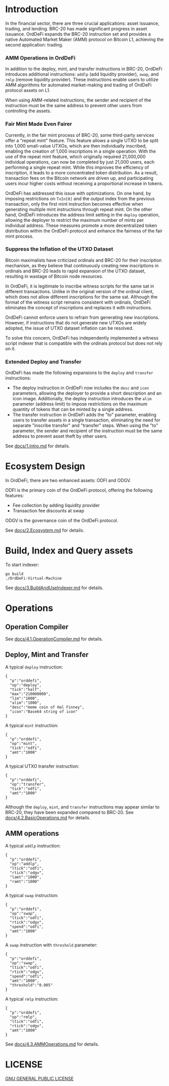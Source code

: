 # Introduction

In the financial sector, there are three crucial applications: asset issuance, trading, and lending. BRC-20 has made significant progress in asset issuance. OrdDeFi expands the BRC-20 instruction set and provides a native Automated Market Maker (AMM) protocol on Bitcoin L1, achieving the second application: trading.

### AMM Operations in OrdDeFi

In addition to the deploy, mint, and transfer instructions in BRC-20, OrdDeFi introduces additional instructions: `addlp` (add liquidity provider), `swap`, and `rmlp` (remove liquidity provider). These instructions enable users to utilize AMM algorithms for automated market-making and trading of OrdDeFi protocol assets on L1.

When using AMM-related instructions, the sender and recipient of the instruction must be the same address to prevent other users from controlling the assets.

### Fair Mint Made Even Fairer

Currently, in the fair mint process of BRC-20, some third-party services offer a "repeat mint" feature. This feature allows a single UTXO to be split into 1,000 small-value UTXOs, which are then individually inscribed, enabling the creation of 1,000 inscriptions in a single operation. With the use of the repeat mint feature, which originally required 21,000,000 individual operations, can now be completed by just 21,000 users, each performing a single repeat mint. While this improves the efficiency of inscription, it leads to a more concentrated token distribution. As a result, transaction fees on the Bitcoin network are driven up, and participating users incur higher costs without receiving a proportional increase in tokens.

OrdDeFi has addressed this issue with optimizations. On one hand, by imposing restrictions on `TxIn[0]` and the output index from the previous transaction, only the first mint instruction becomes effective when generating multiple mint instructions through repeat mint. On the other hand, OrdDeFi introduces the address limit setting in the `deploy` operation, allowing the deployer to restrict the maximum number of mints per individual address. These measures promote a more decentralized token distribution within the OrdDeFi protocol and enhance the fairness of the fair mint process.

### Suppress the Inflation of the UTXO Dataset

Bitcoin maximalists have criticized ordinals and BRC-20 for their inscription mechanism, as they believe that continuously creating new inscriptions in ordinals and BRC-20 leads to rapid expansion of the UTXO dataset, resulting in wastage of Bitcoin node resources.

In OrdDeFi, it is legitimate to inscribe witness scripts for the same sat in different transactions. Unlike in the original version of the ordinal client, which does not allow different inscriptions for the same sat. Although the format of the witness script remains consistent with ordinals, OrdDeFi eliminates the concept of inscriptions and replaces it with instructions.

OrdDeFi cannot enforce users to refrain from generating new inscriptions. However, if instructions that do not generate new UTXOs are widely adopted, the issue of UTXO dataset inflation can be resolved.

To solve this concern, OrdDeFi has independently implemented a witness script indexer that is compatible with the ordinals protocol but does not rely on it.

### Extended Deploy and Transfer
OrdDeFi has made the following expansions to the `deploy` and `transfer` instructions:

* The deploy instruction in OrdDeFi now includes the `desc` and `icon` parameters, allowing the deployer to provide a short description and an icon image. Additionally, the deploy instruction introduces the `alim` parameter (address limit) to impose restrictions on the maximum quantity of tokens that can be minted by a single address.
* The transfer instruction in OrdDeFi adds the "to" parameter, enabling users to transfer assets in a single transaction, eliminating the need for separate "inscribe transfer" and "transfer" steps. When using the "to" parameter, the sender and recipient of the instruction must be the same address to prevent asset theft by other users.

See [docs/1.Intro.md](https://github.com/OrdDefi/OrdDefi-Virtual-Machine/blob/main/docs/1.Intro.md) for details.

# Ecosystem Design

In OrdDeFi, there are two enhanced assets: ODFI and ODGV.  

ODFI is the primary coin of the OrdDeFi protocol, offering the following features:

* Fee collection by adding liquidity provider
* Transaction fee discounts at swap

ODGV is the governance coin of the OrdDeFi protocol.

See [docs/2.Ecosystem.md](https://github.com/OrdDefi/OrdDefi-Virtual-Machine/blob/main/docs/2.Ecosystem.md) for details.

# Build, Index and Query assets

To start indexer:  

```
go build
./OrdDeFi-Virtual-Machine
```

See [docs/3.BuildAndUseIndexer.md](https://github.com/OrdDefi/OrdDefi-Virtual-Machine/blob/main/docs/3.BuildAndUseIndexer.md) for details.

# Operations

## Operation Compiler

See [docs/4.1.OperationCompiler.md](https://github.com/OrdDefi/OrdDefi-Virtual-Machine/blob/main/docs/4.1.OperationCompiler.md) for details.

## Deploy, Mint and Transfer

A typical `deploy` instruction:

```
{
  "p":"orddefi",
  "op":"deploy",
  "tick":"half",
  "max":"210000000",
  "lim":"1000",
  "alim":"1000",
  "desc":"meme coin of Hal Finney",
  "icon":"Base64 string of icon"
}
```

A typical `mint` instruction:

```
{
  "p":"orddefi",
  "op":"mint",
  "tick":"odfi",
  "amt":"1000"
}
```

A typical UTXO transfer instruction:

```
{
  "p":"orddefi",
  "op":"transfer",
  "tick":"odfi",
  "amt":"1000"
}
```

Although the `deploy`, `mint`, and `transfer` instructions may appear similar to BRC-20, they have been expanded compared to BRC-20. See [docs/4.2.BasicOperations.md](https://github.com/OrdDefi/OrdDefi-Virtual-Machine/blob/main/docs/4.2.BasicOperations.md) for details.

## AMM operations

A typical `addlp` instruction:

```
{
  "p":"orddefi",
  "op":"addlp",
  "ltick":"odfi",
  "rtick":"odgv",
  "lamt":"1000",
  "ramt":"1000"
}
```

A typical `swap` instruction:

```
{
  "p":"orddefi",
  "op":"swap",
  "ltick":"odfi",
  "rtick":"odgv",
  "spend":"odfi",
  "amt":"1000"
}
```

A `swap` instruction with `threshold` parameter:

```
{
  "p":"orddefi",
  "op":"swap",
  "ltick":"odfi",
  "rtick":"odgv",
  "spend":"odfi",
  "amt":"1000",
  "threshold":"0.005"
}
```

A typical `rmlp` instruction:

```
{
  "p":"orddefi",
  "op":"rmlp",
  "ltick":"odfi",
  "rtick":"odgv",
  "amt":"1000"
}
```

See [docs/4.3.AMMOperations.md](https://github.com/OrdDefi/OrdDefi-Virtual-Machine/blob/main/docs/4.3.AMMOperations.md) for details.

# LICENSE

[GNU GENERAL PUBLIC LICENSE](https://github.com/OrdDefi/OrdDefi-Virtual-Machine/blob/main/LICENSE)
